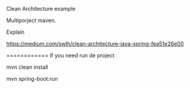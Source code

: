 Clean Architecture example

Multiporject maven.

Explain

https://medium.com/swlh/clean-architecture-java-spring-fea51e26e00

============
If you need run de project 

mvn clean install

mvn spring-boot:run

